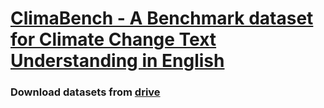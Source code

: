 # [ClimaBench - A Benchmark dataset for Climate Change Text Understanding in English](https://arxiv.org/abs/2301.04253)

### Download datasets from [drive](https://drive.google.com/file/d/1RnZDC-KMOx8JkhbrFl86TsDpsskZB6fO/view?usp=sharing)

